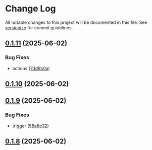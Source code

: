 # Change Log

All notable changes to this project will be documented in this file. See [versionize](https://github.com/versionize/versionize) for commit guidelines.

<a name="0.1.11"></a>
## [0.1.11](https://www.github.com/akinbender/MakerPrompt/releases/tag/v0.1.11) (2025-06-02)

### Bug Fixes

* actions ([7dd9b0a](https://www.github.com/akinbender/MakerPrompt/commit/7dd9b0ac9a145ba9a5dc67e9b12c804ea803d75a))

<a name="0.1.10"></a>
## [0.1.10](https://www.github.com/akinbender/MakerPrompt/releases/tag/v0.1.10) (2025-06-02)

<a name="0.1.9"></a>
## [0.1.9](https://www.github.com/akinbender/MakerPrompt/releases/tag/v0.1.9) (2025-06-02)

### Bug Fixes

* trigger ([58a8e32](https://www.github.com/akinbender/MakerPrompt/commit/58a8e32b16aadf4f3d1fbe1c30512c4d30bc3054))

<a name="0.1.8"></a>
## [0.1.8](https://www.github.com/akinbender/MakerPrompt/releases/tag/v0.1.8) (2025-06-02)